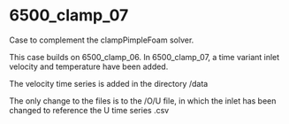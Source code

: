 # 6500_clamp_07

Case to complement the clampPimpleFoam solver. 

This case builds on 6500_clamp_06. In 6500_clamp_07, a time variant inlet velocity and temperature have been added.

The velocity time series is added in the directory /data

The only change to the files is to the /O/U file, in which the inlet has been changed to reference the U time series .csv
